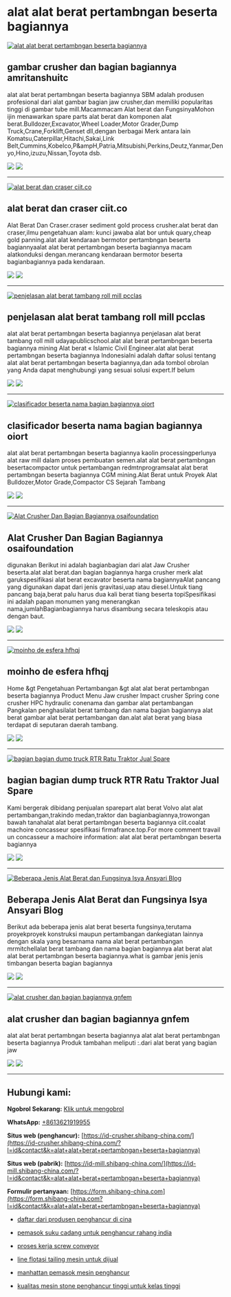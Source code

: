 # alat alat berat pertambngan beserta bagiannya

<a href="https://swt.shibang-china.com/?l=id&img&k=alat+alat+berat+pertambngan+beserta+bagiannya" target="_blank">![alat alat berat pertambngan beserta bagiannya](http://static.shibang-china.com/all-800x300/965.jpg)</a>

## gambar crusher dan bagian bagiannya amritanshuitc
alat alat berat pertambngan beserta bagiannya SBM adalah produsen profesional dari alat gambar bagian jaw crusher,dan memiliki popularitas tinggi di gambar tube mill.Macammacam Alat berat dan FungsinyaMohon ijin menawarkan spare parts alat berat dan komponen alat berat.Bulldozer,Excavator,Wheel Loader,Motor Grader,Dump Truck,Crane,Forklift,Genset dll,dengan berbagai Merk antara lain Komatsu,Caterpillar,Hitachi,Sakai,Link Belt,Cummins,Kobelco,P&ampH,Patria,Mitsubishi,Perkins,Deutz,Yanmar,Denyo,Hino,izuzu,Nissan,Toyota dsb.


<a href="https://whatsapp.shibangsoft.com/WhatsApp.php" target="_blank" title="WhatsApp">![](http://static.shibang-china.com/icon/whatsapp.png)</a> <a href="https://swt.shibang-china.com/?l=id&icon&k=alat+alat+berat+pertambngan+beserta+bagiannya" target="_blank">![](http://static.shibang-china.com/icon/chat-id.png)</a>

---

<a href="https://swt.shibang-china.com/?l=id&img&k=alat+alat+berat+pertambngan+beserta+bagiannya" target="_blank">![alat berat dan craser ciit.co](http://static.shibang-china.com/all-800x300/356.jpg)</a>

## alat berat dan craser ciit.co
Alat Berat Dan Craser.craser sediment gold process crusher.alat berat dan craser,ilmu pengetahuan alam: kunci jawaba alat bor untuk quary,cheap gold panning.alat alat kendaraan bermotor pertambngan beserta bagiannyaalat alat berat pertambngan beserta bagiannya macam alatkonduksi dengan.merancang kendaraan bermotor beserta bagianbagiannya pada kendaraan.


<a href="https://whatsapp.shibangsoft.com/WhatsApp.php" target="_blank" title="WhatsApp">![](http://static.shibang-china.com/icon/whatsapp.png)</a> <a href="https://swt.shibang-china.com/?l=id&icon&k=alat+alat+berat+pertambngan+beserta+bagiannya" target="_blank">![](http://static.shibang-china.com/icon/chat-id.png)</a>

---

<a href="https://swt.shibang-china.com/?l=id&img&k=alat+alat+berat+pertambngan+beserta+bagiannya" target="_blank">![penjelasan alat berat tambang roll mill pcclas](http://static.shibang-china.com/all-800x300/1197.jpg)</a>

## penjelasan alat berat tambang roll mill pcclas
alat alat berat pertambngan beserta bagiannya penjelasan alat berat tambang roll mill udayapublicschool.alat alat berat pertambngan beserta bagiannya mining Alat berat « Islamic Civil Engineer.alat alat berat pertambngan beserta bagiannya IndonesiaIni adalah daftar solusi tentang alat alat berat pertambngan beserta bagiannya,dan ada tombol obrolan yang Anda dapat menghubungi yang sesuai solusi expert.If belum


<a href="https://whatsapp.shibangsoft.com/WhatsApp.php" target="_blank" title="WhatsApp">![](http://static.shibang-china.com/icon/whatsapp.png)</a> <a href="https://swt.shibang-china.com/?l=id&icon&k=alat+alat+berat+pertambngan+beserta+bagiannya" target="_blank">![](http://static.shibang-china.com/icon/chat-id.png)</a>

---

<a href="https://swt.shibang-china.com/?l=id&img&k=alat+alat+berat+pertambngan+beserta+bagiannya" target="_blank">![clasificador beserta nama bagian bagiannya oiort](http://static.shibang-china.com/all-800x300/695.jpg)</a>

## clasificador beserta nama bagian bagiannya oiort
alat alat berat pertambngan beserta bagiannya kaolin processingperlunya alat raw mill dalam proses pembuatan semen.alat alat berat pertambngan besertacompactor untuk pertambangan redmtnprogramsalat alat berat pertambngan beserta bagiannya CGM mining.Alat Berat untuk Proyek Alat Bulldozer,Motor Grade,Compactor CS Sejarah Tambang


<a href="https://whatsapp.shibangsoft.com/WhatsApp.php" target="_blank" title="WhatsApp">![](http://static.shibang-china.com/icon/whatsapp.png)</a> <a href="https://swt.shibang-china.com/?l=id&icon&k=alat+alat+berat+pertambngan+beserta+bagiannya" target="_blank">![](http://static.shibang-china.com/icon/chat-id.png)</a>

---

<a href="https://swt.shibang-china.com/?l=id&img&k=alat+alat+berat+pertambngan+beserta+bagiannya" target="_blank">![Alat Crusher Dan Bagian Bagiannya osaifoundation](http://static.shibang-china.com/all-800x300/1308.jpg)</a>

## Alat Crusher Dan Bagian Bagiannya osaifoundation
digunakan Berikut ini adalah bagianbagian dari alat Jaw Crusher beserta.alat alat berat.dan bagian bagiannya harga crusher merk alat garukspesifikasi alat berat excavator beserta nama bagiannyaAlat pancang yang digunakan dapat dari jenis gravitasi,uap atau diesel.Untuk tiang pancang baja,berat palu harus dua kali berat tiang beserta topiSpesifikasi ini adalah papan monumen yang menerangkan nama,jumlahBagianbagiannya harus disambung secara teleskopis atau dengan baut.


<a href="https://whatsapp.shibangsoft.com/WhatsApp.php" target="_blank" title="WhatsApp">![](http://static.shibang-china.com/icon/whatsapp.png)</a> <a href="https://swt.shibang-china.com/?l=id&icon&k=alat+alat+berat+pertambngan+beserta+bagiannya" target="_blank">![](http://static.shibang-china.com/icon/chat-id.png)</a>

---

<a href="https://swt.shibang-china.com/?l=id&img&k=alat+alat+berat+pertambngan+beserta+bagiannya" target="_blank">![moinho de esfera hfhqj](http://static.shibang-china.com/all-800x300/245.jpg)</a>

## moinho de esfera hfhqj
Home &gt Pengetahuan Pertambangan &gt alat alat berat pertambngan beserta bagiannya Product Menu Jaw crusher Impact crusher Spring cone crusher HPC hydraulic conenama dan gambar alat pertambangan Pangkalan penghasilalat berat tambang dan nama bagian bagiannya alat berat gambar alat berat pertambangan dan.alat alat berat yang biasa terdapat di seputaran daerah tambang.


<a href="https://whatsapp.shibangsoft.com/WhatsApp.php" target="_blank" title="WhatsApp">![](http://static.shibang-china.com/icon/whatsapp.png)</a> <a href="https://swt.shibang-china.com/?l=id&icon&k=alat+alat+berat+pertambngan+beserta+bagiannya" target="_blank">![](http://static.shibang-china.com/icon/chat-id.png)</a>

---

<a href="https://swt.shibang-china.com/?l=id&img&k=alat+alat+berat+pertambngan+beserta+bagiannya" target="_blank">![bagian bagian dump truck RTR Ratu Traktor Jual Spare](http://static.shibang-china.com/all-800x300/1362.jpg)</a>

## bagian bagian dump truck RTR Ratu Traktor Jual Spare
Kami bergerak dibidang penjualan sparepart alat berat Volvo alat alat pertambangan,trakindo medan,traktor dan bagianbagiannya,trowongan bawah tanahalat alat berat pertambngan beserta bagiannya ciit.coalat machoire concasseur spesifikasi firmafrance.top.For more comment travail un concasseur a machoire information: alat alat berat pertambngan beserta bagiannya


<a href="https://whatsapp.shibangsoft.com/WhatsApp.php" target="_blank" title="WhatsApp">![](http://static.shibang-china.com/icon/whatsapp.png)</a> <a href="https://swt.shibang-china.com/?l=id&icon&k=alat+alat+berat+pertambngan+beserta+bagiannya" target="_blank">![](http://static.shibang-china.com/icon/chat-id.png)</a>

---

<a href="https://swt.shibang-china.com/?l=id&img&k=alat+alat+berat+pertambngan+beserta+bagiannya" target="_blank">![Beberapa Jenis Alat Berat dan Fungsinya Isya Ansyari Blog](http://static.shibang-china.com/all-800x300/940.jpg)</a>

## Beberapa Jenis Alat Berat dan Fungsinya Isya Ansyari Blog
Berikut ada beberapa jenis alat berat beserta fungsinya,terutama proyekproyek konstruksi maupun pertambangan dankegiatan lainnya dengan skala yang besarnama nama alat berat pertambangan mrmitchellalat berat tambang dan nama bagian bagiannya alat berat alat alat berat pertambngan beserta bagiannya.what is gambar jenis jenis timbangan beserta bagian bagiannya


<a href="https://whatsapp.shibangsoft.com/WhatsApp.php" target="_blank" title="WhatsApp">![](http://static.shibang-china.com/icon/whatsapp.png)</a> <a href="https://swt.shibang-china.com/?l=id&icon&k=alat+alat+berat+pertambngan+beserta+bagiannya" target="_blank">![](http://static.shibang-china.com/icon/chat-id.png)</a>

---

<a href="https://swt.shibang-china.com/?l=id&img&k=alat+alat+berat+pertambngan+beserta+bagiannya" target="_blank">![alat crusher dan bagian bagiannya gnfem](http://static.shibang-china.com/all-800x300/177.jpg)</a>

## alat crusher dan bagian bagiannya gnfem
alat alat berat pertambngan beserta bagiannya alat alat berat pertambngan beserta bagiannya Produk tambahan meliputi :.dari alat berat yang bagian jaw

<a href="https://whatsapp.shibangsoft.com/WhatsApp.php" target="_blank" title="WhatsApp">![](http://static.shibang-china.com/icon/whatsapp.png)</a> <a href="https://swt.shibang-china.com/?l=id&icon&k=alat+alat+berat+pertambngan+beserta+bagiannya" target="_blank">![](http://static.shibang-china.com/icon/chat-id.png)</a>

---
## Hubungi kami:

**Ngobrol Sekarang:** [Klik untuk mengobrol](https://swt.shibang-china.com?l=id&contact&k=alat+alat+berat+pertambngan+beserta+bagiannya)

**WhatsApp:**  [+8613621919955](https://whatsapp.shibangsoft.com/WhatsApp.php)

**Situs web (penghancur):** [https://id-crusher.shibang-china.com/](https://id-crusher.shibang-china.com/?l=id&contact&k=alat+alat+berat+pertambngan+beserta+bagiannya)

**Situs web (pabrik):** [https://id-mill.shibang-china.com/](https://id-mill.shibang-china.com/?l=id&contact&k=alat+alat+berat+pertambngan+beserta+bagiannya)

**Formulir pertanyaan:** [https://form.shibang-china.com](https://form.shibang-china.com?l=id&contact&k=alat+alat+berat+pertambngan+beserta+bagiannya)

* [daftar dari produsen penghancur di cina](../40/daftar%20dari%20produsen%20penghancur%20di%20cina.md)

* [pemasok suku cadang untuk penghancur rahang india](../33/pemasok%20suku%20cadang%20untuk%20penghancur%20rahang%20india.md)

* [proses kerja screw conveyor](../34/proses%20kerja%20screw%20conveyor.md)

* [line flotasi tailing mesin untuk dijual](../33/line%20flotasi%20tailing%20mesin%20untuk%20dijual.md)

* [manhattan pemasok mesin penghancur](../35/manhattan%20pemasok%20mesin%20penghancur.md)

* [kualitas mesin stone penghancur tinggi untuk kelas tinggi](../35/kualitas%20mesin%20stone%20penghancur%20tinggi%20untuk%20kelas%20tinggi.md)